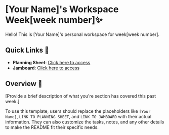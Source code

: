 # [Your Name]'s Workspace Week[week number]✨

Hello! This is [Your Name]'s personal workspace for week[week number].

## Quick Links 🚀

- **Planning Sheet**: [Click here to access](LINK_TO_PLANNING_SHEET)
- **Jamboard**: [Click here to access](LINK_TO_JAMBOARD)

## Overview 📝

[Provide a brief description of what you're section has covered this past week.]

To use this template, users should replace the placeholders like `[Your Name]`, `LINK_TO_PLANNING_SHEET`, and `LINK_TO_JAMBOARD` with their actual information. They can also customize the tasks, notes, and any other details to make the README fit their specific needs.
